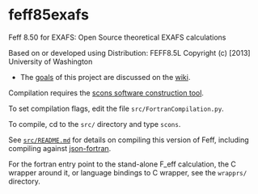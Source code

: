 feff85exafs
===========

Feff 8.50 for EXAFS: Open Source theoretical EXAFS calculations

Based on or developed using Distribution: FEFF8.5L
Copyright (c) [2013] University of Washington

* The
  [goals](https://github.com/xraypy/feff85exafs/wiki/Goals-of-the-feff85exafs-project)
  of this project are discussed on the
  [wiki](https://github.com/xraypy/feff85exafs/wiki).

Compilation requires the [scons software construction tool](http://www.scons.org/).

To set compilation flags, edit the file `src/FortranCompilation.py`.

To compile, cd to the `src/` directory and type `scons`.

See [`src/README.md`](src/README.md) for details on compiling this
version of Feff, including compiling against
[json-fortran](https://github.com/jacobwilliams/json-fortran).

For the fortran entry point to the stand-alone F_eff calculation, the
C wrapper around it, or language bindings to C wrapper, see the
`wrapprs/` directory.
